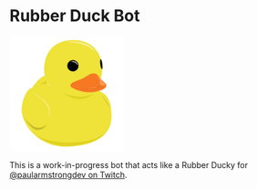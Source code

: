 # Rubber Duck Bot

<img src="./src/ducky.svg" alt="Rubber ducky" width="200" />

This is a work-in-progress bot that acts like a Rubber Ducky for [@paularmstrongdev on Twitch](https://twitch.tv/paularmstrongdev).
